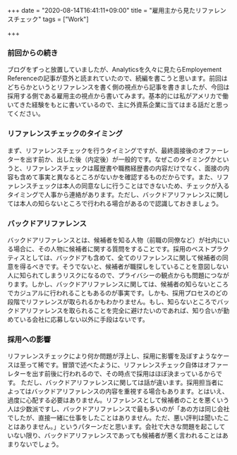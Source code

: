 +++
date = "2020-08-14T16:41:11+09:00"
title = "雇用主から見たリファレンスチェック"
tags = ["Work"]

+++

### 前回からの続き
ブログをずっと放置していましたが、Analyticsを久々に見たらEmployement Referenceの記事が意外と読まれていたので、続編を書こうと思います。前回はどちらかというとリファレンスを書く側の視点から記事を書きましたが、今回は採用する側である雇用主の視点から書いてみます。基本的には私がアメリカで働いてきた経験をもとに書いているので、主に外資系企業に当てはまる話だと思ってください。


### リファレンスチェックのタイミング

まず、リファレンスチェックを行うタイミングですが、最終面接後のオファーレターを出す前か、出した後（内定後）が一般的です。なぜこのタイミングかというと、リファレンスチェックは履歴書や職務経歴書の内容だけでなく、面接の内容も含めて事実と異なるところがないかを確認するものだからです。また、リファレンスチェックは本人の同意なしに行うことはできないため、チェックが入るタイミングで人事から連絡があります。ただし、バックドアリファレンスに関しては本人の知らないところで行われる場合があるので認識しておきましょう。


### バックドアリファレンス

バックドアリファレンスとは、候補者を知る人物（前職の同僚など）が社内にいる場合に、その人物に候補者に関する質問をすることです。採用のベストプラクティスとしては、バックドアも含めて、全てのリファレンスに関して候補者の同意を得るべきです。そうでないと、候補者が職探しをしていることを意図しない人に知られてしまうリスクになるので、プライバシーの観点からも問題につながります。しかし、バックドアリファレンスに関しては、候補者の知らないところでカジュアルに行われることもあるのが事実です。しかも、採用プロセスのどの段階でリファレンスが取られるかもわかりません。もし、知らないところでバックドアリファレンスを取られることを完全に避けたいのであれば、知り合いが勤めている会社に応募しない以外に手段はないです。

### 採用への影響

リファレンスチェックにより何か問題が浮上し、採用に影響を及ぼすようなケースは至って稀です。冒頭で述べたように、リファレンスチェック自体はオファーレターを出す前後に行われるので、その時点で採用はほぼ決まっているからです。
ただし、バックドアリファレンスに関しては話が違います。採用担当者によってはバックドアリファレンスの内容を重視する場合もあります。とはいえ、過度に心配する必要はありません。リファレンスとして候補者のことを悪くいう人は少数派ですし、バックドアリファレンスで最も多いのが「あの方は同じ会社でしたが、直接一緒に仕事をしたことはありません。ただ、悪い評判は聞いたことはありません。」というパターンだと思います。会社で大きな問題を起こしていない限り、バックドアリファレンスであっても候補者が悪く言われることはあまりないでしょう。



